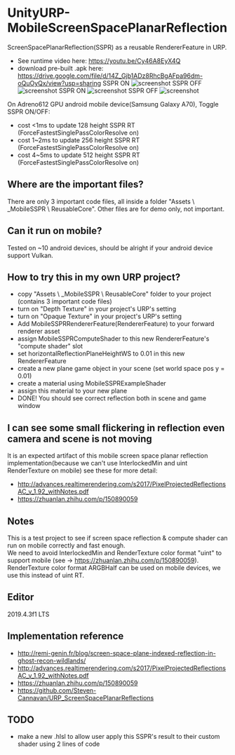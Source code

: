 # UnityURP-MobileScreenSpacePlanarReflection
 ScreenSpacePlanarReflection(SSPR) as a reusable RendererFeature in URP.  
 - See runtime video here: https://youtu.be/Cy46A8EyX4Q
 - download pre-built .apk here: https://drive.google.com/file/d/14Z_Gjb1ADz8RhcBgAFpa96dm-oQuOyQx/view?usp=sharing
 SSPR ON
 ![screenshot](https://i.imgur.com/cNaVHLK.png)
 SSPR OFF
 ![screenshot](https://i.imgur.com/0WCIcTM.png)
 SSPR ON
 ![screenshot](https://i.imgur.com/XvudHkR.png)
 SSPR OFF
 ![screenshot](https://i.imgur.com/AZ08hZ8.png)
 
On Adreno612 GPU android mobile device(Samsung Galaxy A70), Toggle SSPR ON/OFF:
 - cost <1ms to update 128 height SSPR RT (ForceFastestSinglePassColorResolve on)
 - cost 1~2ms to update 256 height SSPR RT (ForceFastestSinglePassColorResolve on)
 - cost 4~5ms to update 512 height SSPR RT (ForceFastestSinglePassColorResolve on)
 
 Where are the important files?
-------------------
 There are only 3 important code files, all inside a folder "Assets \ _MobileSSPR \ ReusableCore".
 Other files are for demo only, not important.
 
 Can it run on mobile?
-------------------
 Tested on ~10 android devices, should be alright if your android device support Vulkan.
 
 How to try this in my own URP project?
 -------------------
 - copy "Assets \ _MobileSSPR \ ReusableCore" folder to your project (contains 3 important code files)
 - turn on "Depth Texture" in your project's URP's setting
 - turn on "Opaque Texture" in your project's URP's setting
 - Add MobileSSPRRendererFeature(RendererFeature) to your forward renderer asset
 - assign MobileSSPRComputeShader to this new RendererFeature's "compute shader" slot
 - set horizontalReflectionPlaneHeightWS to 0.01 in this new RendererFeature
 - create a new plane game object in your scene (set world space pos y = 0.01)
 - create a material using MobileSSPRExampleShader
 - assign this material to your new plane
 - DONE! You should see correct reflection both in scene and game window

 I can see some small flickering in reflection even camera and scene is not moving
 -------------------
 It is an expected artifact of this mobile screen space planar reflection implementation(because we can't use InterlockedMin and uint RenderTexture on mobile)
see these for more detail: 
 - http://advances.realtimerendering.com/s2017/PixelProjectedReflectionsAC_v_1.92_withNotes.pdf
 - https://zhuanlan.zhihu.com/p/150890059
 
 Notes
 -------------------
This is a test project to see if screen space reflection & compute shader can run on mobile correctly and fast enough.   
We need to avoid InterlockedMin and RenderTexture color format "uint" to support mobile (see -> https://zhuanlan.zhihu.com/p/150890059). 
RenderTexture color format ARGBHalf can be used on mobile devices, we use this instead of uint RT.
 
 Editor
 -------------------
2019.4.3f1 LTS

Implementation reference
-------------------
- http://remi-genin.fr/blog/screen-space-plane-indexed-reflection-in-ghost-recon-wildlands/
- http://advances.realtimerendering.com/s2017/PixelProjectedReflectionsAC_v_1.92_withNotes.pdf
- https://zhuanlan.zhihu.com/p/150890059
- https://github.com/Steven-Cannavan/URP_ScreenSpacePlanarReflections

TODO
----------------
- make a new .hlsl to allow user apply this SSPR's result to their custom shader using 2 lines of code 
 
 
